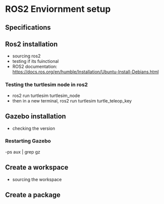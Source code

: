 # ROS2 Enviornment setup 

## Specifications
## Ros2 installation 
- sourcing ros2
- testing if its fuinctional
- ROS2 documentation: https://docs.ros.org/en/humble/Installation/Ubuntu-Install-Debians.html
### Testing the turtlesim node in ros2
-  ros2 run turtlesim turtlesim_node
- then in a new terminal, ros2 run turtlesim turtle_teleop_key 
## Gazebo installation 
- checking the version
### Restarting Gazebo
-ps aux | grep gz
## Create a workspace 
- sourcing the workspace 
## Create a package 



